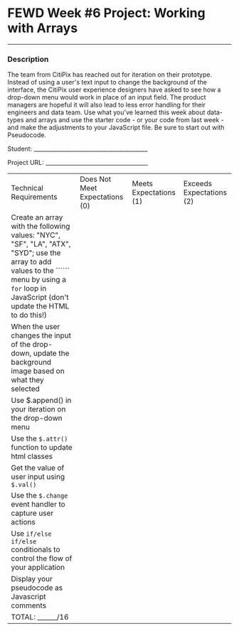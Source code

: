 # FEWD Week #6 Project: Working with Arrays

---


### Description


The team from CitiPix has reached out for iteration on their prototype.  Instead of using a user's text input to change the background of the interface, the CitiPix user experience designers have asked to see how a drop-down menu would work in place of an input field.  The product managers are hopeful it will also lead to less error handling for their engineers and data team.  Use what you've learned this week about data-types and arrays and use the starter code - or your code from last week - and make the adjustments to your JavaScript file. Be sure to start out with Pseudocode.

Student: ________________________________________

Project URL: ____________________________________

|                                                                                                                                                                                                        |                                |                        |                          |
|--------------------------------------------------------------------------------------------------------------------------------------------------------------------------------------------------------|--------------------------------|------------------------|--------------------------|
| Technical Requirements                                                                                                                                                                                 | Does Not Meet Expectations (0) | Meets Expectations (1) | Exceeds Expectations (2) |
| Create an array with the following values: "NYC", "SF", "LA", "ATX", "SYD"; use the array to add values to the `````` menu by using a ```for``` loop in JavaScript (don't update the HTML to do this!) |                                |                        |                          |
| When the user changes the input of the drop-down, update the background image based on what they selected                                                                                              |                                |                        |                          |
| Use $.append() in your iteration on the drop-down menu                                                                                                                                                 |                                |                        |                          |
| Use the ```$.attr()``` function to update html classes                                                                                                                                                 |                                |                        |                          |
| Get the value of user input using ```$.val()```                                                                                                                                                        |                                |                        |                          |
| Use the ```$.change``` event handler to capture user actions                                                                                                                                           |                                |                        |                          |
| Use ```if/else if/else ``` conditionals to control the flow of your application                                                                                                                        |                                |                        |                          |
| Display your pseudocode as Javascript comments                                                                                                                                                         |                                |                        |                          |
| TOTAL: ______/16                                                                                                                                                                                       |                                |                        |                          |
